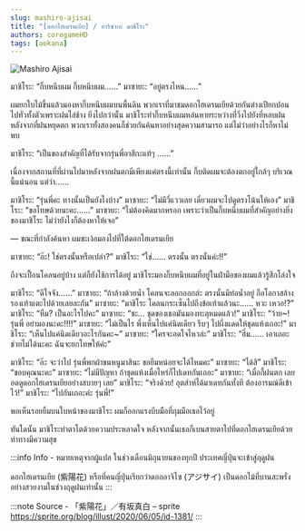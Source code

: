 ```yaml
---
slug: mashiro-ajisai
title: "[ดอกไฮเดรนเยีย] / อาริซากะ มาชิโระ"
authors: coregameHD
tags: [aokana]
---
```


![Mashiro Ajisai](https://res.cloudinary.com/kagamiweb/image/upload/v1631462937/blog/mashiro-ajisai.jpg)

<!-- truncate -->

มาชิโระ: “กิ๊บหนีบผม กิ๊บหนีบผม……”
มาซายะ: “อยู่ตรงไหน……”

ผมยกใบไม้ขึ้นแล้วมองหากิ๊บหนีบผมบนพื้นดิน
พวกเราที่มาชมดอกไฮเดรนเยียด้วยกันต่างเปียกปอนไปทั่วทั้งตัวเพราะฝนไล่ช้าง ยิ่งไปกว่านั้น มาชิโระทำกิ๊บหนีบผมหล่นหายระหว่างที่วิ่งไปยังที่หลบฝน
หลังจากที่ฝนหยุดตก พวกเราทั้งสองคนก็ช่วยกันค้นหาอย่างสุดความสามารถ แต่ไม่ว่าอย่างไรก็หาไม่พบ

มาชิโระ: “เป็นของสำคัญที่ได้รับจากรุ่นพี่อาสึกะแท้ๆ ……”

เนื่องจากสถานที่ที่ผ่านไปมาหลังจากฝนตกมีเพียงแค่ตรงนี้เท่านั้น กิ๊บติดผมจะต้องตกอยู่ใกล้ๆ บริเวณนี้แน่นอน แต่ว่า……

มาชิโระ: “รุ่นพี่คะ ทางนั้นเป็นยังไงบ้าง”
มาซายะ: “ไม่มีวี่แววเลย เดี๋ยวผมจะไปดูตรงโน้นให้เอง”
มาชิโระ: “ขอโทษด้วยนะคะ……”
มาซายะ: “ไม่ต้องคิดมากหรอก เพราะว่าเป็นกิ๊บหนีบผมที่สำคัญอย่างยิ่งของมาชิโระ ไม่ว่ายังไงก็ต้องหาให้เจอ”

— ขณะที่กำลังค้นหา ผมชะเง้อมองไปที่ใต้ดอกไฮเดรนเยีย

มาซายะ: “อ๊ะ! ใช่ตรงนั้นหรือเปล่า?”
มาชิโระ: “ใช่…… ตรงนั้น ตรงนั้นค่ะ!!”

ถึงจะเปื้อนโคลนอยู่บ้าง แต่ก็ยังใช้การได้อยู่
มาชิโระมองกิ๊บหนีบผมที่อยู่ในฝ่ามือของผมแล้วรู้สึกโล่งใจ

มาชิโระ: “ดีใจจัง……”
มาซายะ: “ถ้าล้างด้วยน้ำ โคลนจะลอกออกล่ะ ตรงนั้นมีท่อน้ำอยู่ ถือโอกาสล้างรองเท้าแตะไปด้วยเลยละกัน”
มาซายะ: “มาชิโระ โคลนกระเซ็นไปถึงข้อเท้าแล้วนะ…… หวะ เหวอ!?”
มาชิโระ: “หืม? เป็นอะไรไปคะ”
มาซายะ: “ชะ… ชุดของเธอมันมองทะลุหมดแล้ว!”
มาชิโระ: “ว้าย~! รุ่นพี่ อย่ามองนะคะ!!!!”
มาซายะ: “ไม่เป็นไร พึ่งเห็นไปแค่นิดเดียว รีบๆ ไปผึ่งแดดให้ชุดแห้งเถอะ!”
มาชิโระ: “เห็นไปแค่นิดเดียวอะไรกันคะ~”
มาซายะ: “ใครจะอดใจไหวล่ะ”
มาชิโระ: “ฮึ่ม…… เอาเถอะ ช่วยไม่ได้นะคะ ฉันจะยกโทษให้ค่ะ”

มาชิโระ: “อ๊ะ จะว่าไป รุ่นพี่พกผ้าขนหนูมาสินะ ขอยืมหน่อยจะได้ไหมคะ”
มาซายะ: “ได้สิ”
มาชิโระ: “ขอบคุณนะคะ”
มาซายะ: “ไม่มีปัญหา ถ้าชุดแห้งเมื่อไหร่ก็ไปเดทกันเถอะ”
มาซายะ: “เมื่อกี้ฝนตก เลยอดดูดอกไฮเดรนเยียอย่างสบายๆ เลย”
มาชิโระ: “จริงด้วย! อุตส่าห์ได้มาเดทกันทั้งที ต้องอารมณ์ดีเข้าไว้!”
มาชิโระ: “ไปกันเถอะค่ะ รุ่นพี่!”

พอเห็นรอยยิ้มบนใบหน้าของมาชิโระ ผมก็ออกแรงบีบมือที่กุมมือเธอไว้อยู่

ทันใดนั้น มาชิโระทำตาโตด้วยความประหลาดใจ
หลังจากนั้นเธอก็เบนสายตาไปที่ดอกไฮเดรนเยียด้วยท่าทางมีความสุข

:::info Info - หมายเหตุจากผู้แปล
ในช่วงเดือนมิถุนายนของทุกปี ประเทศญี่ปุ่นจะเข้าสู่ฤดูฝน

ดอกไฮเดรนเยีย (紫陽花) หรือที่คนญี่ปุ่นเรียกว่าดอกอาจิไซ (アジサイ) เป็นดอกไม้ที่บานสะพรั่งอย่างสวยงามในช่วงฤดูฝนเท่านั้น
:::

:::note Source - 「紫陽花」／有坂真白 – sprite
https://sprite.org/blog/illust/2020/06/05/id-1381/
:::